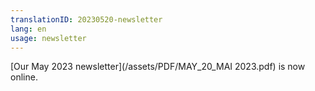 ```yaml
---
translationID: 20230520-newsletter
lang: en
usage: newsletter
---
```

[Our May 2023 newsletter](/assets/PDF/MAY_20_MAI 2023.pdf) is now online.
